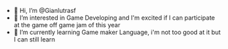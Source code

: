 - 👋 Hi, I’m @Gianlutrasf
- 👀 I’m interested in Game Developing and I'm excited if I can participate at the game off game jam of this year
- 🌱 I’m currently learning Game maker Language, i'm not too good at it but I can still learn

